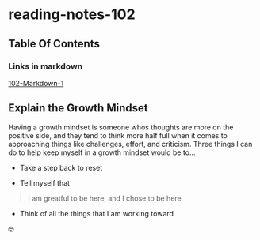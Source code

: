 # reading-notes-102

## Table Of Contents

### Links in markdown

[102-Markdown-1](reading-notes-01.md)

## Explain the Growth Mindset

Having a growth mindset is someone whos thoughts are more on the positive side, and they tend to think more half full when it comes to approaching things like challenges, effort, and criticism.
Three things I can do to help keep myself in a growth mindset would be to...

- Take a step back to reset
* Tell myself that 
>I am greatful to be here, and I chose to be here
+ Think of all the things that I am working toward

 🤓


